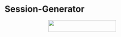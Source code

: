 # Session-Generator
   

   </h3>   


  <p align="center"><a href="https://heroku.com/deploy?template=https://github.com/PIRATE303/String-Generator"> <img src="https://img.shields.io/badge/Deploy%20On%20Heroku-black?style=for-the-badge&logo=heroku" width="220" height="38.45"/></a></p> 
